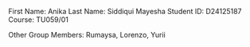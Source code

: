 First Name: Anika 
Last Name: Siddiqui Mayesha
Student ID: D24125187
Course: TU059/01

Other Group Members: Rumaysa, Lorenzo, Yurii